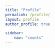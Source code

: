 ```yaml
---
title: "Profile"
permalink: /profile/
layout: profile
author_profile: true

sidebar:
    nav: "counts"
---
```

